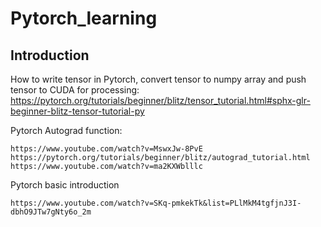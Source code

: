 # Pytorch_learning

## Introduction

How to write tensor in Pytorch, convert tensor to numpy array and push tensor to CUDA for processing:
https://pytorch.org/tutorials/beginner/blitz/tensor_tutorial.html#sphx-glr-beginner-blitz-tensor-tutorial-py

Pytorch Autograd function:
```
https://www.youtube.com/watch?v=MswxJw-8PvE
https://pytorch.org/tutorials/beginner/blitz/autograd_tutorial.html
https://www.youtube.com/watch?v=ma2KXWblllc
```

Pytorch basic introduction
```
https://www.youtube.com/watch?v=SKq-pmkekTk&list=PLlMkM4tgfjnJ3I-dbhO9JTw7gNty6o_2m

```
